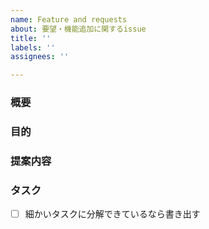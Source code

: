 ```yaml
---
name: Feature and requests
about: 要望・機能追加に関するissue
title: ''
labels: ''
assignees: ''

---
```


### 概要
### 目的
### 提案内容
### タスク
- [ ] 細かいタスクに分解できているなら書き出す